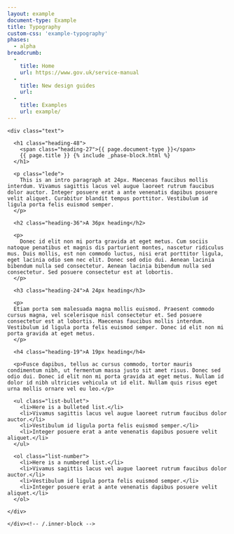 ```yaml
---
layout: example
document-type: Example
title: Typography
custom-css: 'example-typography'
phases:
  - alpha
breadcrumb:
  -
    title: Home
    url: https://www.gov.uk/service-manual
  -
    title: New design guides
    url: 
  -
    title: Examples
    url: example/
---
```


<div class="grid-wrapper">
  <div class="grid">
    <div class="inner-block">

    <div class="text">
      
      <h1 class="heading-48">
        <span class="heading-27">{{ page.document-type }}</span>
        {{ page.title }} {% include _phase-block.html %}
      </h1>
      
      <p class="lede">
        This is an intro paragraph at 24px. Maecenas faucibus mollis interdum. Vivamus sagittis lacus vel augue laoreet rutrum faucibus dolor auctor. Integer posuere erat a ante venenatis dapibus posuere velit aliquet. Curabitur blandit tempus porttitor. Vestibulum id ligula porta felis euismod semper.
      </p>

      <h2 class="heading-36">A 36px heading</h2>

      <p>
        Donec id elit non mi porta gravida at eget metus. Cum sociis natoque penatibus et magnis dis parturient montes, nascetur ridiculus mus. Duis mollis, est non commodo luctus, nisi erat porttitor ligula, eget lacinia odio sem nec elit. Donec sed odio dui. Aenean lacinia bibendum nulla sed consectetur. Aenean lacinia bibendum nulla sed consectetur. Sed posuere consectetur est at lobortis.
      </p>

      <h3 class="heading-24">A 24px heading</h3>

      <p>
      Etiam porta sem malesuada magna mollis euismod. Praesent commodo cursus magna, vel scelerisque nisl consectetur et. Sed posuere consectetur est at lobortis. Maecenas faucibus mollis interdum. Vestibulum id ligula porta felis euismod semper. Donec id elit non mi porta gravida at eget metus.
      </p>

      <h4 class="heading-19">A 19px heading</h4>

      <p>Fusce dapibus, tellus ac cursus commodo, tortor mauris condimentum nibh, ut fermentum massa justo sit amet risus. Donec sed odio dui. Donec id elit non mi porta gravida at eget metus. Nullam id dolor id nibh ultricies vehicula ut id elit. Nullam quis risus eget urna mollis ornare vel eu leo.</p>

      <ul class="list-bullet">
        <li>Here is a bulleted list.</li>
        <li>Vivamus sagittis lacus vel augue laoreet rutrum faucibus dolor auctor.</li>
        <li>Vestibulum id ligula porta felis euismod semper.</li>
        <li>Integer posuere erat a ante venenatis dapibus posuere velit aliquet.</li>
      </ul>

      <ol class="list-number">
        <li>Here is a numbered list.</li>
        <li>Vivamus sagittis lacus vel augue laoreet rutrum faucibus dolor auctor.</li>
        <li>Vestibulum id ligula porta felis euismod semper.</li>
        <li>Integer posuere erat a ante venenatis dapibus posuere velit aliquet.</li>
      </ol>
      
    </div>

    </div><!-- /.inner-block -->
  </div><!-- /.grid -->
</div><!-- /.grid-wrapper -->